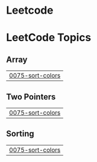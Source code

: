 # Leetcode
<!---LeetCode Topics Start-->
# LeetCode Topics
## Array
|  |
| ------- |
| [0075-sort-colors](https://github.com/ShreyaMPattanashetti721999/Leetcode/tree/master/0075-sort-colors) |
## Two Pointers
|  |
| ------- |
| [0075-sort-colors](https://github.com/ShreyaMPattanashetti721999/Leetcode/tree/master/0075-sort-colors) |
## Sorting
|  |
| ------- |
| [0075-sort-colors](https://github.com/ShreyaMPattanashetti721999/Leetcode/tree/master/0075-sort-colors) |
<!---LeetCode Topics End-->